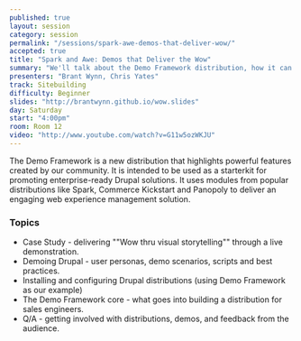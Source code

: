 ```yaml
---
published: true
layout: session
category: session
permalink: "/sessions/spark-awe-demos-that-deliver-wow/"
accepted: true
title: "Spark and Awe: Demos that Deliver the Wow"
summary: "We'll talk about the Demo Framework distribution, how it can be leveraged to engage customers and teach best practices for demoing Drupal to the enterprise."
presenters: "Brant Wynn, Chris Yates"
track: Sitebuilding
difficulty: Beginner
slides: "http://brantwynn.github.io/wow.slides"
day: Saturday
start: "4:00pm"
room: Room 12
video: "http://www.youtube.com/watch?v=G11w5ozWKJU"
---
```


The Demo Framework is a new distribution that highlights powerful features created by our community. It is intended to be used as a starterkit for promoting enterprise-ready Drupal solutions. It uses modules from popular distributions like Spark, Commerce Kickstart and Panopoly to deliver an engaging web experience management solution.

### Topics

- Case Study - delivering ""Wow thru visual storytelling"" through a live demonstration.
- Demoing Drupal - user personas, demo scenarios, scripts and best practices.
- Installing and configuring Drupal distributions (using Demo Framework as our example)
- The Demo Framework core - what goes into building a distribution for sales engineers.
- Q/A - getting involved with distributions, demos, and feedback from the audience.
